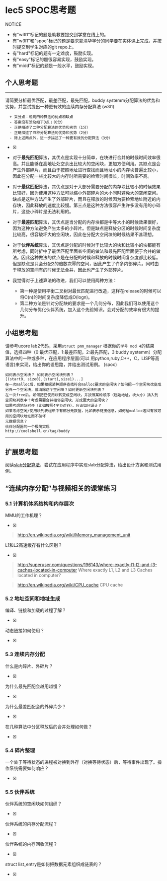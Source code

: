 # lec5 SPOC思考题


NOTICE
- 有"w3l1"标记的题是助教要提交到学堂在线上的。
- 有"w3l1"和"spoc"标记的题是要求拿清华学分的同学要在实体课上完成，并按时提交到学生对应的git repo上。
- 有"hard"标记的题有一定难度，鼓励实现。
- 有"easy"标记的题很容易实现，鼓励实现。
- 有"midd"标记的题是一般水平，鼓励实现。


## 个人思考题
---

请简要分析最优匹配，最差匹配，最先匹配，buddy systemm分配算法的优势和劣势，并尝试提出一种更有效的连续内存分配算法 (w3l1)
```
  + 采分点：说明四种算法的优点和缺点
  - 答案没有涉及如下3点；（0分）
  - 正确描述了二种分配算法的优势和劣势（1分）
  - 正确描述了四种分配算法的优势和劣势（2分）
  - 除上述两点外，进一步描述了一种更有效的分配算法（3分）
 ```
- [x]  


* 对于**最先匹配**算法，其优点是实现十分简单，在块进行合并的时候时间效率很高。并且能够在高地址处空余出比较大的空闲块，更加方便利用。其缺点是会产生外部碎片，而且由于按照地址进行查找而且地址小的内存块普遍比较小，因此在分配一些比较大的内存时所需要的检索时间很长，时间效率不高。
* 对于**最优匹配**算法，其优点是对于大部分需要分配的内存块比较小的时候效果比较好，因为使用这种方法可以缩小外部碎片的大小同时避免大的空闲空间。缺点是这种方法产生了外部碎片，而且在释放的时候因为要检索地址附近的内存块，因此释放的速度比较慢。第三点是这种方法很容产生许多没有用的小碎片，这些小碎片是无法利用的。
* 对于**最差匹配**算法，其优点是当分配的内存块都是中等大小的时候效果很好，因为这种方法避免产生太多的小碎片。但是缺点是释放分区的时候时间复杂度比较高，很容破坏大的空闲块，因此在分配大空闲块的时候结果不甚理想。
* 对于**伙伴系统**算法，其优点是分配的时候对于比较大的块和比较小的块都能有所考虑，同时折中了最优匹配里面省空间的做法和最先匹配里面便于合并的做法。因此这种做法的优点是在分配的时候和释放的时候时间复杂度都比较低。但是缺点是只会分配2的倍数次幂的空间，因此产生了许多内部碎片。同时由于释放的空间有的时候无法合并，因此也产生了外部碎片。

* 我觉得对于上述算法的改进，我们可以使用两种方法：
	* 第一种是使用平衡二叉树对最优匹配进行改造，这样在release的时候可以将O(n)的时间复杂度降低成O(logn)。
	* 第二种方法是针对分配块的要求是一个几何分布，因此我们可以使用这个几何分布优化伙伴系统，加入这个先验知识。会对分配的效率有很大的提升。

## 小组思考题

请参考ucore lab2代码，采用`struct pmm_manager` 根据你的`学号 mod 4`的结果值，选择四种（0:最优匹配，1:最差匹配，2:最先匹配，3:buddy systemm）分配算法中的一种或多种，在应用程序层面(可以 用python,ruby,C++，C，LISP等高语言)来实现，给出你的设思路，并给出测试用例。 (spoc)

```
如何表示空闲块？ 如何表示空闲块列表？ 
[(start0, size0),(start1,size1)...]
在一次malloc后，如果根据某种顺序查找符合malloc要求的空闲块？如何把一个空闲块改变成另外一个空闲块，或消除这个空闲块？如何更新空闲块列表？
在一次free后，如何把已使用块转变成空闲块，并按照某种顺序（起始地址，块大小）插入到空闲块列表中？考虑需要合并相邻空闲块，形成更大的空闲块？
如果考虑地址对齐（比如按照4字节对齐），应该如何设计？
如果考虑空闲/使用块列表组织中有部分元数据，比如表示链接信息，如何给malloc返回有效可用的空闲块地址而不破坏
元数据信息？
伙伴分配器的一个极简实现
http://coolshell.cn/tag/buddy
```

--- 

## 扩展思考题

阅读[slab分配算法](http://en.wikipedia.org/wiki/Slab_allocation)，尝试在应用程序中实现slab分配算法，给出设计方案和测试用例。

## “连续内存分配”与视频相关的课堂练习

### 5.1 计算机体系结构和内存层次
MMU的工作机理？

- [x]  

>  http://en.wikipedia.org/wiki/Memory_management_unit

L1和L2高速缓存有什么区别？

- [x]  

>  http://superuser.com/questions/196143/where-exactly-l1-l2-and-l3-caches-located-in-computer
>  Where exactly L1, L2 and L3 Caches located in computer?

>  http://en.wikipedia.org/wiki/CPU_cache
>  CPU cache

### 5.2 地址空间和地址生成
编译、链接和加载的过程了解？

- [x]  

>  

动态链接如何使用？

- [x]  

>  


### 5.3 连续内存分配
什么是内碎片、外碎片？

- [x]  

>  

为什么最先匹配会越用越慢？

- [x]  

>  

为什么最差匹配会的外碎片少？

- [x]  

>  

在几种算法中分区释放后的合并处理如何做？

- [x]  

>  

### 5.4 碎片整理
一个处于等待状态的进程被对换到外存（对换等待状态）后，等待事件出现了。操作系统需要如何响应？

- [x]  

>  

### 5.5 伙伴系统
伙伴系统的空闲块如何组织？

- [x]  

>  

伙伴系统的内存分配流程？

- [x]  

>  

伙伴系统的内存回收流程？

- [x]  

>  

struct list_entry是如何把数据元素组织成链表的？

- [x]  

>  



